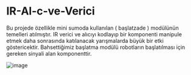 # IR-Al-c-ve-Verici
Bu projede özellikle mini sumoda kullanılan ( başlatzade ) modülünün temelleri atılmıştır. IR verici ve alıcıyı kodlayıp bir komponenti manipule etmek daha sonrasında katılanacak yarışmalarda büyük bir etki göstericektir. Bahsettiğimiz başlatma modülü robotların başlatılması için gereken sinyali alan komponenttir.


![image](https://github.com/user-attachments/assets/c3463b8c-7a64-4139-bda2-e9c70884862b)
